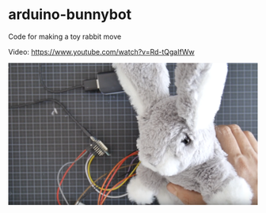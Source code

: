 # arduino-bunnybot
Code for making a toy rabbit move

Video: https://www.youtube.com/watch?v=Rd-tQgaIfWw

![Screenshot](screenshot.png)
